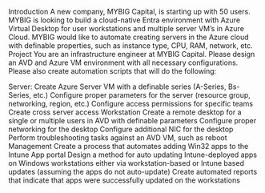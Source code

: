 Introduction
A new company, MYBIG Capital, is starting up with 50 users. MYBIG is looking to build a cloud-native Entra environment with Azure Virtual Desktop for user workstations and multiple server VM’s in Azure Cloud. MYBIG would like to automate creating servers in the Azure cloud with definable properties, such as instance type, CPU, RAM, network, etc.
Project
You are an infrastructure engineer at MYBIG Capital. Please design an AVD and Azure VM environment with all necessary configurations. Please also create automation scripts that will do the following:

Server:
Create Azure Server VM with a definable series (A-Series, Bs-Series, etc.)
Configure proper parameters for the server (resource group, networking, region, etc.)
Configure access permissions for specific teams
Create cross server access
Workstation
Create a remote desktop for a single or multiple users in AVD with definable parameters
Configure proper networking for the desktop
Configure additional NIC for the desktop
Perform troubleshooting tasks against an AVD VM, such as reboot
Management
Create a process that automates adding Win32 apps to the Intune App portal
Design a method for auto updating Intune-deployed apps on Windows workstations either via workstation-based or Intune based updates (assuming the apps do not auto-update)
Create automated reports that indicate that apps were successfully updated on the workstations
